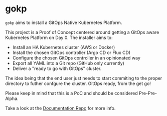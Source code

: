 # gokp
`gokp` aims to install a GitOps Native Kubernetes Platform.

This project is a Proof of Concept centered around getting a GitOps
aware Kubernetes Platform on Day 0. The installer aims to:

* Install an HA Kubernetes cluster (AWS or Docker)
* Install the chosen GitOps controller (Argo CD or Flux CD)
* Configure the chosen GitOps controller in an opinionated way
* Export all YAML into a Git repo (GitHub only currently)
* Deliver a "ready to go with GitOps" cluster.

The idea being that the end user just needs to start commiting to the
proper directory to futher confgure the cluster. GitOps ready, from the
get go!

Please keep in mind that this is a PoC and should be considered Pre-Pre-Alpha.

Take a look at the [Documentation Repo](https://github.com/christianh814/gokp-documentation) for more info.
